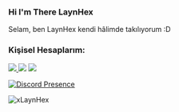 
### Hi I'm There LaynHex

<p align="left">Selam, ben LaynHex kendi hâlimde takılıyorum :D 


<br />
<h3>Kişisel Hesaplarım:</h3>
<p align="left">
<a href="https://discord.com/users/719232360155054123" target"blank_"><img src="https://img.shields.io/badge/Discord%20-7289DA.svg?&style=for-the-badge&logo=discord&logoColor=white">
 <a href="https://www.instagram.com/laynhex" target"blank_"><img src="https://img.shields.io/badge/INSTAGRAM%20-DD2A7B.svg?&style=for-the-badge&logo=instagram&logoColor=white"></a>
 <a href="https://ppf.one/laynhex" target"blank_"><img src="https://img.shields.io/badge/ppf.one/laynhex-db2225?&style=for-the-badge&logo=github&logoColor=white"></a> 



[![Discord Presence](https://lanyard-profile-readme.vercel.app/api/719232360155054123)](https://discord.com/users/719232360155054123) </p>
 <img src="https://komarev.com/ghpvc/?username=xLaynHex" alt="xLaynHex" /> </p>
